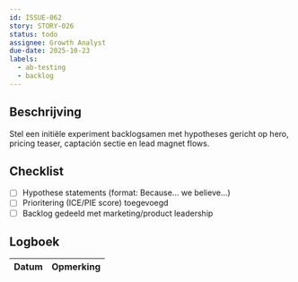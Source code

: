 ```yaml
---
id: ISSUE-062
story: STORY-026
status: todo
assignee: Growth Analyst
due-date: 2025-10-23
labels:
  - ab-testing
  - backlog
---
```


## Beschrijving
Stel een initiële experiment backlogsamen met hypotheses gericht op hero, pricing teaser, captación sectie en lead magnet flows.

## Checklist
- [ ] Hypothese statements (format: Because… we believe…)
- [ ] Prioritering (ICE/PIE score) toegevoegd
- [ ] Backlog gedeeld met marketing/product leadership

## Logboek
| Datum | Opmerking |
|-------|-----------|
